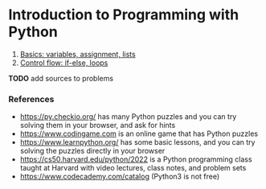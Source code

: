 # Introduction to Programming with Python

1. [Basics: variables, assignment, lists](basics.md)
2. [Control flow: if-else, loops](control.md)

**TODO** add sources to problems

### References

- https://py.checkio.org/ has many Python puzzles and you can try solving them in your browser, and ask for hints
- https://www.codingame.com is an online game that has Python puzzles
- https://www.learnpython.org/ has some basic lessons, and you can try solving the puzzles directly in your browser
- https://cs50.harvard.edu/python/2022 is a Python programming class taught at Harvard with video lectures, class notes, and problem sets
- https://www.codecademy.com/catalog (Python3 is not free)
